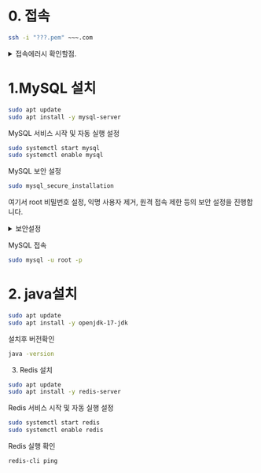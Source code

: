 # 0. 접속
```bash
ssh -i "???.pem" ~~~.com
```

<details>
  <summary>접속에러시 확인할점.</summary> 

1. 에러사유 (키권한이 너무 개방적!) 
```bash
Permissions 0644 for '???.pem' are too open.
It is required that your private key files are NOT accessible by others.
```
사유: 키 파일의 권한이 너무 개방적 
- AWS에서는 보안상의 이유로 프라이빗 키 파일이 다른 사용자에게 노출되지 않도록 엄격하게 제한해야 합니다.
- 해결책 : 권한을 읽기 전용(소유자만 접근 가능)으로 설정
```bash
chmod 400 ???.pem
```
  </details>

# 1.MySQL 설치  

```bash
sudo apt update
sudo apt install -y mysql-server

```

MySQL 서비스 시작 및 자동 실행 설정
```bash
sudo systemctl start mysql
sudo systemctl enable mysql
```
MySQL 보안 설정
```bash
sudo mysql_secure_installation
```
여기서 root 비밀번호 설정, 익명 사용자 제거, 원격 접속 제한 등의 보안 설정을 진행합니다.

<details>
  <summary>보안설정</summary> 

1. 비밀번호 검증 설정 
```
Securing the MySQL server deployment.

Connecting to MySQL using a blank password.

VALIDATE PASSWORD COMPONENT can be used to test passwords
and improve security. It checks the strength of password
and allows the users to set only those passwords which are
secure enough. Would you like to setup VALIDATE PASSWORD component?

Press y|Y for Yes, any other key for No:
``` 

- 의미: 비밀번호 검증(VALIDATE PASSWORD COMPONENT) 설정 여부
  - MySQL은 강력한 비밀번호 정책을 적용할 수 있도록 VALIDATE PASSWORD COMPONENT를 제공한다.
  - 비밀번호 검증 기능을 활성화하면 비밀번호 복잡도를 강제할 수 있습니다
- 설정시 (y)
  - 비밀번호 강도 수준을 선택해야 합니다.
    - 0 = LOW (최소 8자 이상)
    - 1 = MEDIUM (대문자, 소문자, 숫자 포함)
    - 2 = STRONG (특수문자까지 포함한 강력한 비밀번호)
-  설정하지 않을 경우 (아무 키나 입력)
  - 비밀번호 강제 정책 없이 자유롭게 설정 가능.

2. 나머지 설정

|내용| 한국말 | 권장 |
|---|---|---|
|Change the root password? | root 비밀번호 변경 여부| y (변경하는 것이 좋음)|
| Remove anonymous users? | 익명 사용자 제거 | y (보안 강화)|
| Disallow root login remotely?	|원격 root 접속 차단 | y (보안 강화, 필요하면 이후 설정 변경 가능)|
|Remove test database and access to it? | test 데이터베이스 삭제 |y (불필요한 데이터베이스 제거)|
| Reload privilege tables now? |변경된 설정 적용 | y (바로 적용)|


  </details>


MySQL 접속
```bash
sudo mysql -u root -p
```



# 2. java설치
```bash
sudo apt update
sudo apt install -y openjdk-17-jdk
```

설치후 버전확인
```bash
java -version
```

3. Redis 설치
```bash
sudo apt update
sudo apt install -y redis-server
```

Redis 서비스 시작 및 자동 실행 설정
```bash
sudo systemctl start redis
sudo systemctl enable redis
```

Redis 실행 확인
```bash
redis-cli ping
```